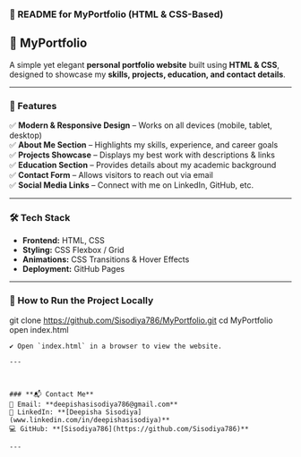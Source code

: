 ### **🚀 README for MyPortfolio (HTML & CSS-Based)**  


## **📌 MyPortfolio**  
A simple yet elegant **personal portfolio website** built using **HTML & CSS**, designed to showcase my **skills, projects, education, and contact details**.  

---

### **🌟 Features**  
✅ **Modern & Responsive Design** – Works on all devices (mobile, tablet, desktop)  
✅ **About Me Section** – Highlights my skills, experience, and career goals  
✅ **Projects Showcase** – Displays my best work with descriptions & links  
✅ **Education Section** – Provides details about my academic background  
✅ **Contact Form** – Allows visitors to reach out via email  
✅ **Social Media Links** – Connect with me on LinkedIn, GitHub, etc.  

---

### **🛠 Tech Stack**  
- **Frontend:** HTML, CSS  
- **Styling:** CSS Flexbox / Grid  
- **Animations:** CSS Transitions & Hover Effects  
- **Deployment:** GitHub Pages  

---

### **🚀 How to Run the Project Locally**  

git clone https://github.com/Sisodiya786/MyPortfolio.git
cd MyPortfolio
open index.html
```
✔ Open `index.html` in a browser to view the website.  

---



### **📬 Contact Me**  
📧 Email: **deepishasisodiya786@gmail.com**  
🔗 LinkedIn: **[Deepisha Sisodiya](www.linkedin.com/in/deepishasisodiya)**  
💻 GitHub: **[Sisodiya786](https://github.com/Sisodiya786)**  

---
